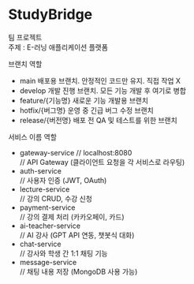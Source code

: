 # StudyBridge

팀 프로젝트 <br/>
주제 : E-러닝 애플리케이션 플랫폼

브랜치	역할
* main	배포용 브랜치. 안정적인 코드만 유지. 직접 작업 X
* develop	개발 진행 브랜치. 모든 기능 개발 후 여기로 병합
* feature/{기능명}	새로운 기능 개발용 브랜치
* hotfix/{버그명}	운영 중 긴급 버그 수정 브랜치
* release/{버전명}	배포 전 QA 및 테스트를 위한 브랜치

서비스 이름	역할
* gateway-service // localhost:8080
  <br/> // API Gateway (클라이언트 요청을 각 서비스로 라우팅)
* auth-service
  <br/> //	사용자 인증 (JWT, OAuth)
* lecture-service
  <br/> // 강의 CRUD, 수강 신청
* payment-service
  <br/> // 강의 결제 처리 (카카오페이, 카드)
* ai-teacher-service
  <br/> //	AI 강사 (GPT API 연동, 챗봇식 대화)
* chat-service
  <br/> //	강사와 학생 간 1:1 채팅 기능
* message-service
  <br/> //	채팅 내용 저장 (MongoDB 사용 가능)

